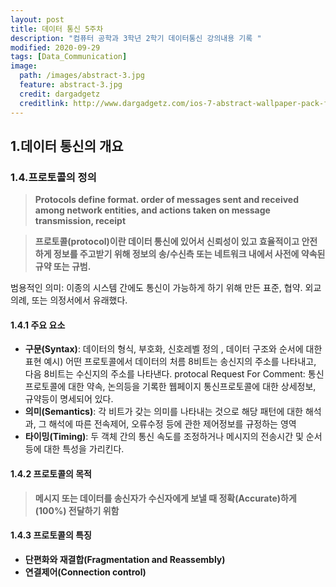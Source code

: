 ```yaml
---
layout: post
title: 데이터 통신 5주차 
description: "컴퓨터 공학과 3학년 2학기 데이터통신 강의내용 기록 "
modified: 2020-09-29
tags: [Data_Communication]
image: 
  path: /images/abstract-3.jpg
  feature: abstract-3.jpg
  credit: dargadgetz
  creditlink: http://www.dargadgetz.com/ios-7-abstract-wallpaper-pack-for-iphone-5-and-ipod-touch-retina/
---
```


## 1.데이터 통신의 개요


### 1.4.프로토콜의 정의

> <strong>Protocols define format. order of messages sent and received among network entities, and actions taken on message transmission, receipt</strong>

><strong>프로토콜(protocol)이란 데이터 통신에 있어서 신뢰성이 있고 효율적이고 안전하게 정보를 주고받기 위해 정보의 송/수신측 또는 네트워크 내에서 사전에 약속된 규약 또는 규범.
</strong>

범용적인 의미: 이종의 시스템 간에도 통신이 가능하게 하기 위해 만든 표준, 협약. 외교의례, 또는 의정서에서 유래했다.

#### 1.4.1 주요 요소
* <strong>구문(Syntax)</strong>: 데이터의 형식, 부호화, 신호레벨 정의 , 데이터 구조와 순서에 대한 표현 
예시) 어떤 프로토콜에서 데이터의 처름 8비트는 송신지의 주소를 나타내고, 다음 8비트는 수신지의 주소를 나타낸다.
<a herf="https://tools.ietf.org/html/rfc791">protocal Request For Comment</a>: 통신프로토콜에 대한 약속, 논의등을 기록한 웹페이지 통신프로토콜에 대한 상세정보, 규약등이 명세되어 있다.
* <strong>의미(Semantics)</strong>: 각 비트가 갖는 의미를 나타내는 것으로 해당 패턴에 대한 해석과, 그 해석에 따른 전속제어, 오류수정 등에 관한 제어정보를 규정하는 영역  
* <strong>타이밍(Timing)</strong>: 두 객체 간의 통신 속도를 조정하거나 메시지의 전송시간 및 순서 등에 대한 특성을 가리킨다. 

#### 1.4.2 프로토콜의 목적
> <strong> 메시지 또는 데이터를 송신자가 수신자에게 보낼 때 정확(Accurate)하게(100%) 전달하기 위함</strong>
#### 1.4.3 프로토콜의 특징
* <strong>단편화와 재결합(Fragmentation and Reassembly)</strong>
* <strong>연결제어(Connection control)</strong>




